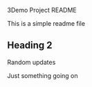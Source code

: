 3Demo Project README

This is a simple readme file

## Heading 2

Random updates

Just something going on